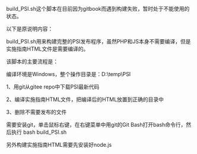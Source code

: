 build_PSI.sh这个脚本在目前因为gitbook而遇到构建失败，暂时处于不能使用的状态。

以下是原说明内容：

build_PSI.sh用来构建完整的PSI发布程序，虽然PHP和JS本身不需要编译，但是实施指南HTML文件是需要编译的。

该脚本的主要流程是：

编译环境是Windows，整个操作目录是：D:\temp\PSI

1、用git从gitee repo中下载PSI最新代码

2、编译实施指南HTML文件，把编译后的HTML放置到正确的目录中

3、删除不需要发布的文件

需要安装git，单击鼠标右键，在右键菜单中用git的Git Bash打开bash命令行，然后执行 bash build_PSI.sh

另外构建实施指南HTML需要先安装好node.js

